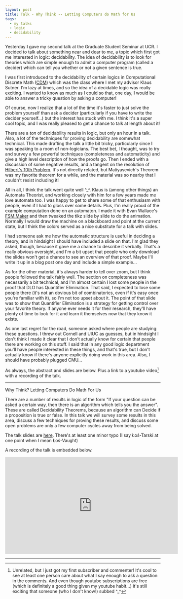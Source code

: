 ```yaml
---
layout: post
title: Talk - Why Think -- Letting Computers do Math for Us
tags:
  - my talks
  - logic
  - decidability
---
```


Yesterday I gave my second talk at the Graduate Student Seminar at UCR.
I decided to talk about something near and dear to me, a topic which first
got me interested in logic: decidability.
The idea of decidability is to look for theories which are simple enough to
admit a computer program (called a <span class="defn">decider</span>)
which can tell you whether or not a given sentence is true. 

I was first introduced to the decidability of certain logics in 
Computational Discrete Math ([CDM](https://cs.cmu.edu/~sutner/CDM/index.html)) 
which was the class where I met my advisor Klaus Sutner. I'm lazy at times, 
and so the idea of a decidable logic was really exciting. I wanted to 
know as much as I could so that, one day, I would be able to answer a tricky 
question by asking a computer!

Of course, now I realize that a lot of the time it's faster to just
solve the problem yourself than ask a decider 
(particularly if you have to write the decider yourself...) but 
the interest has stuck with me. I think it's a super cool topic,
and I was really pleased to get a chance to talk at length about it!

There are a _ton_ of decidability results in logic, but only an hour
in a talk. Also, a lot of the techniques for proving decidability are
somewhat technical. This made drafting the talk a little bit tricky, 
particularly since I was speaking to a room of non-logicians. 
The best bet, I thought, was to try and survey a
few powerful techniques (completeness and automaticity) 
and give a high level description of how the proofs go. Then I ended with a 
discussion of some negative results, and a tangent on the 
resolution of [Hilbert's 10th Problem](https://en.wikipedia.org/wiki/Hilbert%27s_tenth_problem).
It's not directly related, but Matiyasevich's Theorem was my favorite
theorem for a while, and the material was so nearby that I couldn't resist including it!

All in all, I think the talk went quite well ^_^. Klaus is (among other things)
an Automata Theorist, and working closely with him for a few years 
made me love automata too. I was happy to get to share some of that
enthusiasm with people, even if I had to gloss over some details. 
Plus, I'm really proud of the example computation done on an automaton. 
I made it with Evan Wallace's [FSM Maker](http://madebyevan.com/fsm) and
then tweaked the tikz slide by slide to do the animation. Normally I would
draw the machine on a blackboard and point at the current state, but I think the colors served
as a nice substitute for a talk with slides.

I had someone ask me how the automatic structure is useful in 
deciding a theory, and in hindsight I should have included a slide on that.
I'm glad they asked, though, because it gave me a chance to describe it 
verbally. That's a really obvious oversight, and I'm a bit upset that
people who only download the slides won't get a chance to see an 
overview of that proof. Maybe I'll write it up in a blog post one day
and include a simple example... 

As for the other material, it's always harder to tell over zoom,
but I think people followed the talk fairly well.
The section on completeness was necessarily a bit technical, and I'm
almost certain I lost some people in the proof that $\mathsf{DLO}$ has
Quantifier Elimination. That said, I expected to lose some people there
(it's not an obvious bit of combinatorics, even if it's easy once you're
familiar with it), so I'm not too upset about it. The point of that slide
was to show that Quantifier Elimination is a strategy for getting control
over your favorite theory. If anyone ever needs it for their research,
they'll have plenty of time to look for it and learn it themselves
now that they know it exists.

As one last regret for the road, someone asked where people are studying 
these questions. I threw out Cornell and UIUC as guesses, but in hindsight
I don't think I made it clear that I don't actually know for certain
that people there are working on this stuff. I said that in any good logic
department you'll have people interested in these things, and that's true,
but I don't actually know if there's anyone explicitly doing work in this area.
Also, I should have probably plugged CMU...

As always, the abstract and slides are below. Plus a link to a 
youtube video[^1] with a recording of the talk.

[^1]: 
    Unrelated, but I just got my first subscriber and commenter! 
    It's cool to see at least one person care about what I say
    enough to ask a question in the comments. And even though 
    youtube subscriptions are free (which is definitely a good 
    thing given my youtube habit...) it's still exciting that
    someone (who I don't know!) subbed ^_^

---

Why Think? Letting Computers Do Math For Us

There are a number of results in logic of the form "If your question can be
asked a certain way, then there is an algorithm which tells you the answer".
These are called Decidability Theorems, because an algorithm can Decide
if a proposition is true or false. In this talk we will survey some results in this
area, discuss a few techniques for proving these results, and discuss some
open problems are only a few computer cycles away from being solved.

The talk slides are [here](/assets/docs/why-think/talk.pdf).
There's at least one minor typo 
(I say Łoś-Tarski at one point when I mean Łoś-Vaught)

A recording of the talk is embedded below.

<iframe width="560" height="315" src="https://www.youtube.com/embed/ClmQ3OW11Qg" frameborder="0" allow="accelerometer; autoplay; clipboard-write; encrypted-media; gyroscope; picture-in-picture" allowfullscreen></iframe>

---
